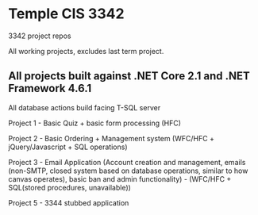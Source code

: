 # Temple CIS 3342
3342 project repos

All working projects, excludes last term project.

## All projects built against .NET Core 2.1 and .NET Framework 4.6.1

All database actions build facing T-SQL server

Project 1 - Basic Quiz + basic form processing (HFC)

Project 2 - Basic Ordering + Management system (WFC/HFC + jQuery/Javascript + SQL operations)

Project 3 - Email Application (Account creation and management, emails (non-SMTP, closed system based on database operations, similar to how canvas operates), basic ban and admin functionality) - (WFC/HFC + SQL(stored procedures, unavailable))

Project 5 - 3344 stubbed application
